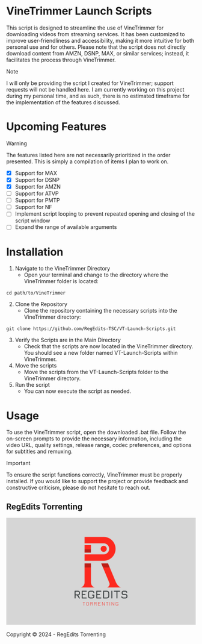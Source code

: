# VineTrimmer Launch Scripts

This script is designed to streamline the use of VineTrimmer for downloading videos from streaming services. It has been customized to improve user-friendliness and accessibility, making it more intuitive for both personal use and for others. Please note that the script does not directly download content from AMZN, DSNP, MAX, or similar services; instead, it facilitates the process through VineTrimmer.

> [!NOTE]
> I will only be providing the script I created for VineTrimmer; support requests will not be handled here. I am currently working on this project during my personal time, and as such, there is no estimated timeframe for the implementation of the features discussed.

# Upcoming Features
> [!WARNING]
> The features listed here are not necessarily prioritized in the order presented. This is simply a compilation of items I plan to work on.
- [x] Support for MAX
- [x] Support for DSNP
- [x] Support for AMZN
- [ ] Support for ATVP
- [ ] Support for PMTP
- [ ] Support for NF
- [ ] Implement script looping to prevent repeated opening and closing of the script window
- [ ] Expand the range of available arguments

# Installation
1) Navigate to the VineTrimmer Directory
   - Open your terminal and change to the directory where the VineTrimmer folder is located:
```
cd path/to/VineTrimmer
```
2) Clone the Repository
   - Clone the repository containing the necessary scripts into the VineTrimmer directory:
```
git clone https://github.com/RegEdits-TSC/VT-Launch-Scripts.git
```
3) Verify the Scripts are in the Main Directory
   - Check that the scripts are now located in the VineTrimmer directory. You should see a new folder named VT-Launch-Scripts within VineTrimmer.
4) Move the scripts
   - Move the scripts from the VT-Launch-Scripts folder to the VineTrimmer directory.
6) Run the script
   - You can now execute the script as needed.
  
# Usage
To use the VineTrimmer script, open the downloaded .bat file. Follow the on-screen prompts to provide the necessary information, including the video URL, quality settings, release range, codec preferences, and options for subtitles and remuxing.

> [!IMPORTANT]
> To ensure the script functions correctly, VineTrimmer must be properly installed. If you would like to support the project or provide feedback and constructive criticism, please do not hesitate to reach out.

## RegEdits Torrenting

![RegEdits Torrenting](https://github.com/RegEdits-TSC/VT-Launch-Scripts/blob/main/RegEdits_Torrenting_Cover.png?raw=true)

Copyright © 2024 - RegEdits Torrenting 
